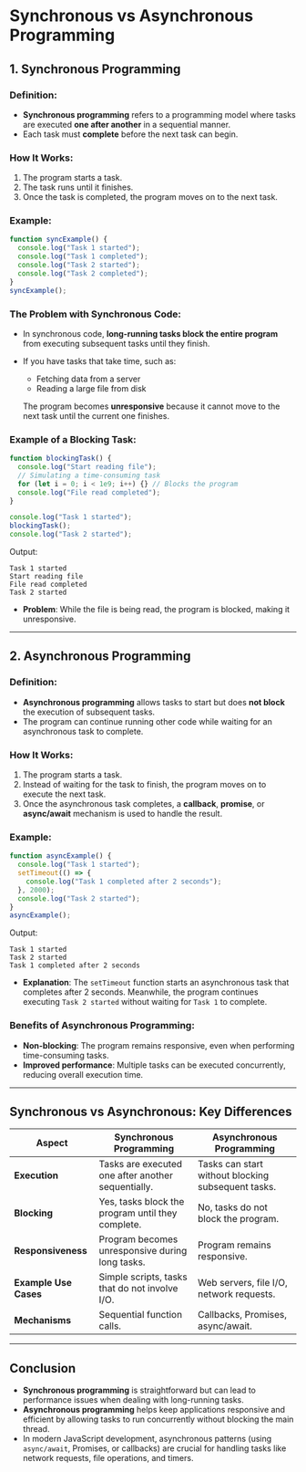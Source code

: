 # Synchronous vs Asynchronous Programming

## 1. Synchronous Programming

### Definition:

- **Synchronous programming** refers to a programming model where tasks are executed **one after another** in a sequential manner.
- Each task must **complete** before the next task can begin.

### How It Works:

1. The program starts a task.
2. The task runs until it finishes.
3. Once the task is completed, the program moves on to the next task.

### Example:

```javascript
function syncExample() {
  console.log("Task 1 started");
  console.log("Task 1 completed");
  console.log("Task 2 started");
  console.log("Task 2 completed");
}
syncExample();
```

### The Problem with Synchronous Code:

- In synchronous code, **long-running tasks block the entire program** from executing subsequent tasks until they finish.
- If you have tasks that take time, such as:

  - Fetching data from a server
  - Reading a large file from disk

  The program becomes **unresponsive** because it cannot move to the next task until the current one finishes.

### Example of a Blocking Task:

```javascript
function blockingTask() {
  console.log("Start reading file");
  // Simulating a time-consuming task
  for (let i = 0; i < 1e9; i++) {} // Blocks the program
  console.log("File read completed");
}

console.log("Task 1 started");
blockingTask();
console.log("Task 2 started");
```

Output:

```
Task 1 started
Start reading file
File read completed
Task 2 started
```

- **Problem**: While the file is being read, the program is blocked, making it unresponsive.

---

## 2. Asynchronous Programming

### Definition:

- **Asynchronous programming** allows tasks to start but does **not block** the execution of subsequent tasks.
- The program can continue running other code while waiting for an asynchronous task to complete.

### How It Works:

1. The program starts a task.
2. Instead of waiting for the task to finish, the program moves on to execute the next task.
3. Once the asynchronous task completes, a **callback**, **promise**, or **async/await** mechanism is used to handle the result.

### Example:

```javascript
function asyncExample() {
  console.log("Task 1 started");
  setTimeout(() => {
    console.log("Task 1 completed after 2 seconds");
  }, 2000);
  console.log("Task 2 started");
}
asyncExample();
```

Output:

```
Task 1 started
Task 2 started
Task 1 completed after 2 seconds
```

- **Explanation**: The `setTimeout` function starts an asynchronous task that completes after 2 seconds. Meanwhile, the program continues executing `Task 2 started` without waiting for `Task 1` to complete.

### Benefits of Asynchronous Programming:

- **Non-blocking**: The program remains responsive, even when performing time-consuming tasks.
- **Improved performance**: Multiple tasks can be executed concurrently, reducing overall execution time.

---

## Synchronous vs Asynchronous: Key Differences

| Aspect                | Synchronous Programming                            | Asynchronous Programming                           |
| --------------------- | -------------------------------------------------- | -------------------------------------------------- |
| **Execution**         | Tasks are executed one after another sequentially. | Tasks can start without blocking subsequent tasks. |
| **Blocking**          | Yes, tasks block the program until they complete.  | No, tasks do not block the program.                |
| **Responsiveness**    | Program becomes unresponsive during long tasks.    | Program remains responsive.                        |
| **Example Use Cases** | Simple scripts, tasks that do not involve I/O.     | Web servers, file I/O, network requests.           |
| **Mechanisms**        | Sequential function calls.                         | Callbacks, Promises, async/await.                  |

---

## Conclusion

- **Synchronous programming** is straightforward but can lead to performance issues when dealing with long-running tasks.
- **Asynchronous programming** helps keep applications responsive and efficient by allowing tasks to run concurrently without blocking the main thread.
- In modern JavaScript development, asynchronous patterns (using `async/await`, Promises, or callbacks) are crucial for handling tasks like network requests, file operations, and timers.
